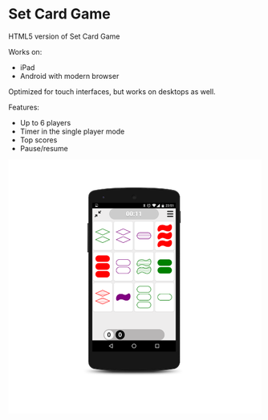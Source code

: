 # Set Card Game
HTML5 version of Set Card Game

Works on:
 * iPad
 * Android with modern browser

Optimized for touch interfaces, but works on desktops as well.

Features:
* Up to 6 players
* Timer in the single player mode
* Top scores
* Pause/resume

![Nexus](images/android.png)
